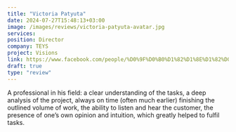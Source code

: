 ```yaml
---
title: "Victoria Patyuta"
date: 2024-07-27T15:48:13+03:00
image: /images/reviews/victoria-patyuta-avatar.jpg
services:
position: Director
company: TEYS
project: Visions
link: https://www.facebook.com/people/%D0%9F%D0%B0%D1%82%D1%8E%D1%82%D0%B0-%D0%92%D1%96%D0%BA%D1%82%D0%BE%D1%80%D1%96%D1%8F/pfbid0XoK25ZwLiWQBorn1aEQHRZA5a9svL53x8k8rLTY36czDZ3UNQB4EJnHYoAFdhktgl/
draft: true
type: "review"
---
```


A professional in his field: a clear understanding of the tasks, a deep analysis of the project, always on time (often much earlier) finishing the outlined volume of work, the ability to listen and hear the customer, the presence of one’s own opinion and intuition, which greatly helped to fulfil tasks. 